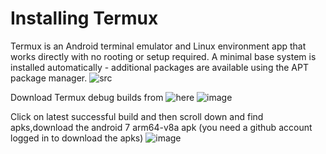 # Installing Termux
Termux is an Android terminal emulator and Linux environment app that works directly with no rooting or setup required. A minimal base system is installed automatically - additional packages are available using the APT package manager. ![src](https://termux.dev/en/)

Download Termux debug builds from ![here](https://github.com/termux/termux-app/actions/workflows/debug_build.yml)
![image](https://github.com/RandomCoderOrg/udroid-wiki/assets/127286831/0c42018d-bffc-437a-8b89-cf276c8ee8f1)

Click on latest successful build and then scroll down and find apks,download the android 7 arm64-v8a apk (you need a github account logged in to download the apks)
![image](https://github.com/RandomCoderOrg/udroid-wiki/assets/127286831/6c0ecc6a-2fbd-4a20-9094-4d6233275e81)

